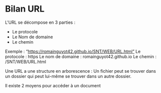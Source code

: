 
# Bilan URL

L'URL se décompose en 3 parties :
- Le protocole
- Le Nom de domaine
- Le chemin
  
Exemple :
“https://romainguyot42.github.io/SNT/WEB/URL.html”
Le protocole : https
Le nom de domaine : romainguyot42.github.io
Le chemin : /SNT/WEB/URL.html


Une URL a une structure en arborescence : Un fichier peut se trouver dans un dossier qui peut lui-même se trouver dans un autre dossier.

Il existe 2 moyens pour accéder à un document 

